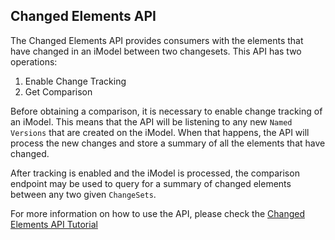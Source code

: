 ## Changed Elements API

The Changed Elements API provides consumers with the elements that have changed in an iModel between two changesets. This API has two operations:

1. Enable Change Tracking
2. Get Comparison

Before obtaining a comparison, it is necessary to enable change tracking of an iModel. This means that the API will be listening to any new `Named Versions` that are created on the iModel. When that happens, the API will process the new changes and store a summary of all the elements that have changed.

After tracking is enabled and the iModel is processed, the comparison endpoint may be used to query for a summary of changed elements between any two given `ChangeSets`.

For more information on how to use the API, please check the [Changed Elements API Tutorial](/tutorials/changed-elements-api/)
